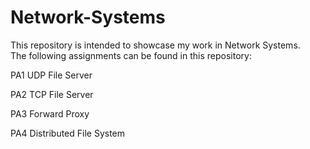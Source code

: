 # Network-Systems
This repository is intended to showcase my work in Network Systems.  
The following assignments can be found in this repository: 

PA1  UDP File Server

PA2  TCP File Server

PA3  Forward Proxy

PA4  Distributed File System
